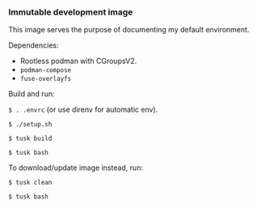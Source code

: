 ### Immutable development image

This image serves the purpose of documenting my default environment.

Dependencies:

* Rootless podman with CGroupsV2.
* `podman-compose`
* `fuse-overlayfs`

Build and run:

`$ . .envrc` (or use direnv for automatic env).

`$ ./setup.sh`

`$ tusk build`

`$ tusk bash`
 
 To download/update image instead, run:

`$ tusk clean`

`$ tusk bash`
